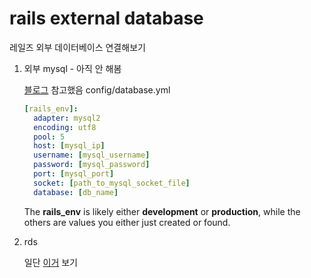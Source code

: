 # rails external database

레일즈 외부 데이터베이스 연결해보기

1. 외부 mysql - 아직 안 해봄

   [블로그](http://cobwwweb.com/connect-to-a-remote-mysql-database-in-rails) 참고했음
   config/database.yml

   ```yaml
   [rails_env]:
     adapter: mysql2
     encoding: utf8
     pool: 5
     host: [mysql_ip]
     username: [mysql_username]
     password: [mysql_password]
     port: [mysql_port]
     socket: [path_to_mysql_socket_file]
     database: [db_name]
   ```

   The **rails_env** is likely either **development** or **production**, while the others are values you either just created or found.

2. rds

   일단 [이거](http://docs.aws.amazon.com/elasticbeanstalk/latest/dg/create_deploy_Ruby.rds.html) 보기

   ​

   ​

